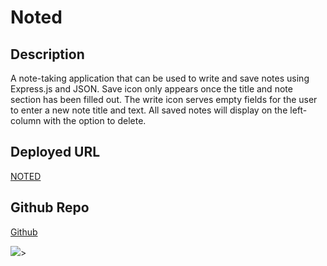 # Noted
## Description
A note-taking application that can be used to write and save notes using Express.js and JSON. 
Save icon only appears once the title and note section has been filled out. The write icon serves empty fields for the user to enter a new note title and text.
All saved notes will display on the left-column with the option to delete.

## Deployed URL
[NOTED](https://limitless-everglades-56866.herokuapp.com/) 

## Github Repo
[Github](https://github.com/natswatch/noted)

<img src="https://user-images.githubusercontent.com/24613646/95027184-7890c700-064b-11eb-803b-f6e37e2cb542.png">>